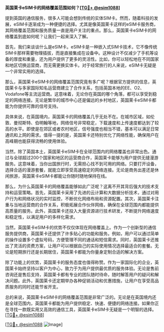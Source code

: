 **英国莱卡eSIM卡的网络覆盖范围如何？[[TG💪+ @esim1088](https://t.me/s/esim1088)]**

提到英国的通信服务，很多人可能会想到传统的实体SIM卡。然而，随着科技的发展，eSIM卡逐渐成为一种便捷的选择。尤其是像英国莱卡这样的eSIM卡服务商，其网络覆盖范围和服务质量一直是用户关注的重点。那么，英国莱卡eSIM卡的网络覆盖到底如何呢？让我们一起来深入了解。

首先，我们来谈谈什么是eSIM卡。eSIM卡是一种嵌入式SIM卡技术，它不像传统SIM卡那样需要物理插拔，而是直接集成在设备中。这种设计不仅减少了手机等设备的厚度和重量，还为用户提供了更多的灵活性。比如，你可以轻松地在不同国家和地区切换运营商，而无需更换实体卡。对于经常旅行的人来说，eSIM卡无疑是一个非常实用的选择。

那么，英国莱卡eSIM卡的网络覆盖范围究竟有多广呢？根据官方提供的信息，英国莱卡与多家国际知名运营商建立了合作关系，包括英国本地的EE、O2、Vodafone等主流运营商。这意味着，无论你在英国的哪个角落，都可以享受到稳定的网络连接。无论是繁华的城市中心还是偏远的乡村地区，英国莱卡eSIM卡都能为你提供可靠的信号支持。

具体来说，在英国境内，英国莱卡的网络覆盖几乎无处不在。在城市区域，如伦敦、曼彻斯特、伯明翰等地，网络信号非常稳定，下载速度和上传速度都达到了较高的水平。即使是在郊区或者农村地区，信号强度也相当不错，基本可以满足日常通讯和上网的需求。值得一提的是，英国莱卡还特别优化了网络性能，确保用户在高峰期也能获得流畅的使用体验。

当然，除了英国本土，英国莱卡eSIM卡在全球范围内的网络覆盖也非常出色。通过与全球超过200个国家和地区的运营商合作，英国莱卡能够为用户提供无缝漫游服务。这意味着，当你出国旅行时，无需担心找不到可用的网络。只要打开设备，选择合适的漫游套餐，就能立即享受高速稳定的网络连接。无论是商务出差还是休闲旅游，英国莱卡eSIM卡都能让你随时随地保持在线。

那么，为什么英国莱卡的网络覆盖能够如此广泛呢？这离不开其背后强大的技术支持和运营策略。首先，英国莱卡采用了先进的云计算和大数据分析技术，通过对用户行为和网络状况的实时监控，不断优化网络布局和资源配置。其次，英国莱卡注重与当地运营商的合作关系，积极拓展合作伙伴网络，确保在全球范围内都能提供高质量的服务。此外，英国莱卡还投入大量资源进行技术研发，不断提升网络速度和稳定性，以满足用户的多样化需求。

当然，英国莱卡eSIM卡的优势不仅仅体现在网络覆盖上。作为一个创新型的通信服务提供商，英国莱卡还提供了许多贴心的功能和服务。例如，用户可以通过简单的操作设置多个虚拟号码，方便管理不同的通话和短信需求。同时，英国莱卡还推出了灵活的资费方案，让用户可以根据自己的实际使用情况选择最适合的套餐。无论是短期旅行还是长期居住，英国莱卡都能为你量身定制合适的解决方案。

除了功能上的优势，英国莱卡的服务态度也值得称赞。作为一家国际化的企业，英国莱卡始终坚持以客户为中心，致力于为用户提供最优质的服务体验。无论是售前咨询还是售后支持，英国莱卡都有专业的团队随时待命，随时解答用户的疑问和解决问题。此外，英国莱卡还定期举办各种促销活动和优惠措施，让用户在享受高品质服务的同时还能节省开支。

总的来说，英国莱卡eSIM卡的网络覆盖范围是非常广泛的。无论是在英国境内还是全球范围内，英国莱卡都能为用户提供稳定、快速、便捷的网络连接。如果你正在寻找一款既实用又高效的通信工具，英国莱卡eSIM卡无疑是一个明智的选择。[[TG💪+ @esim1088](https://t.me/s/esim1088)]

[[TG💪+ @esim1088](https://t.me/s/esim1088) ![Image](https://i.postimg.cc/4NQfJmqS/Snipaste-2025-05-13-00-14-12.png)]